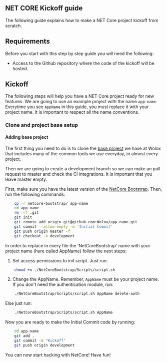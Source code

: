 NET CORE Kickoff guide
-------------------------

The following guide explains how to make a NET Core project kickoff from scratch.

## Requirements

Before you start with this step by step guide you will need the following:
* Access to the Github repository where the code of the kickoff will be hosted.

## Kickoff

The following steps will help you have a NET Core project ready for new features. We are going to use an example project with the name `app-name`. Everytime you see `AppName` in this guide, you must replace it with your project name. It is important to respect all the name conventions.

### Clone and project base setup

#### Adding base project

The first thing you need to do is to clone the [base project](https://github.com/wolox/netcore-bootstrap) we have at Wolox that includes many of the common tools we use everyday, in almost every project.

Then we are going to create a development branch so we can make an pull request to master and check the CI integrations. It is important that you leave master empty.

First, make sure you have the latest version of the [NetCore Bootstrap](https://github.com/wolox/netcore-bootstrap). Then, run the following commands:
```bash
    cp -r netcore-bootstrap/ app-name
    cd app-name
    rm -rf .git
    git init
    git remote add origin git@github.com:Wolox/app-name.git
    git commit --allow-empty -m 'Initial Commit'
    git push origin master -f
    git checkout -b development
```

In order to replace in every file the 'NetCoreBootstrap' name with your project name (here called AppName) follow the next steps:
1. Set access permissions to init script.
Just run:
```bash
    chmod +x ./NetCoreBootstrap/Scripts/script.sh
```
2. Change the AppName. Remember, `AppName` must be your project name.
If you don't need the authentication module, run: 
```bash
    ./NetCoreBootstrap/Scripts/script.sh AppName delete-auth
```
Else just run:
```bash
    ./NetCoreBootstrap/Scripts/script.sh AppName
```

Now you are ready to make the Initial Commit code by running:

```bash
    cd app-name
    git add .
    git commit -m "Kickoff"
    git push origin development
```

You can now start hacking with NetCore! Have fun!
